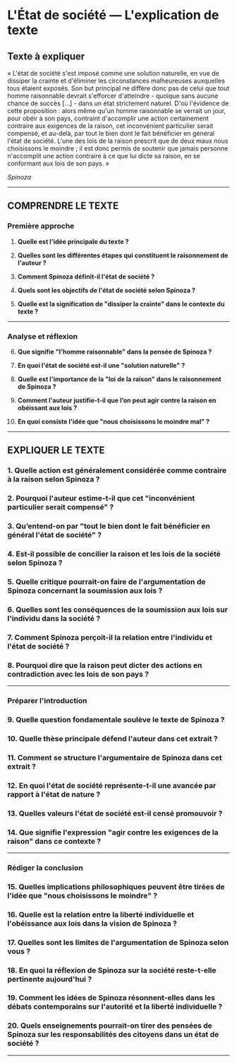 # L'État de société — L'explication de texte

## Texte à expliquer

« L'état de société s'est imposé comme une solution naturelle, en vue de dissiper la crainte et d'éliminer les circonstances malheureuses auxquelles tous étaient exposés. Son but principal ne diffère donc pas de celui que tout homme raisonnable devrait s'efforcer d'atteindre - quoique sans aucune chance de succès […] - dans un état strictement naturel. D'où l'évidence de cette proposition : alors même qu'un homme raisonnable se verrait un jour, pour obéir à son pays, contraint d'accomplir une action certainement contraire aux exigences de la raison, cet inconvénient particulier serait compensé, et au-delà, par tout le bien dont le fait bénéficier en général l'état de société. L'une des lois de la raison prescrit que de deux maux nous choisissons le moindre ; il est donc permis de soutenir que jamais personne n'accomplit une action contraire à ce que lui dicte sa raison, en se conformant aux lois de son pays. »

*Spinoza*

---

## COMPRENDRE LE TEXTE

### Première approche

1. **Quelle est l'idée principale du texte ?**

2. **Quelles sont les différentes étapes qui constituent le raisonnement de l'auteur ?**

3. **Comment Spinoza définit-il l'état de société ?**

4. **Quels sont les objectifs de l'état de société selon Spinoza ?**

5. **Quelle est la signification de "dissiper la crainte" dans le contexte du texte ?**

---

### Analyse et réflexion

6. **Que signifie "l'homme raisonnable" dans la pensée de Spinoza ?**

7. **En quoi l'état de société est-il une "solution naturelle" ?**

8. **Quelle est l'importance de la "loi de la raison" dans le raisonnement de Spinoza ?**

9. **Comment l'auteur justifie-t-il que l’on peut agir contre la raison en obéissant aux lois ?**

10. **En quoi consiste l'idée que "nous choisissons le moindre mal" ?**

---

## EXPLIQUER LE TEXTE

### 1. Quelle action est généralement considérée comme contraire à la raison selon Spinoza ? 

### 2. Pourquoi l'auteur estime-t-il que cet "inconvénient particulier serait compensé" ? 

### 3. Qu’entend-on par "tout le bien dont le fait bénéficier en général l'état de société" ? 

### 4. Est-il possible de concilier la raison et les lois de la société selon Spinoza ? 

### 5. Quelle critique pourrait-on faire de l'argumentation de Spinoza concernant la soumission aux lois ? 

### 6. Quelles sont les conséquences de la soumission aux lois sur l'individu dans la société ? 

### 7. Comment Spinoza perçoit-il la relation entre l'individu et l'état de société ? 

### 8. Pourquoi dire que la raison peut dicter des actions en contradiction avec les lois de son pays ?

---

### Préparer l'introduction

### 9. Quelle question fondamentale soulève le texte de Spinoza ? 

### 10. Quelle thèse principale défend l'auteur dans cet extrait ? 

### 11. Comment se structure l'argumentaire de Spinoza dans cet extrait ? 

### 12. En quoi l'état de société représente-t-il une avancée par rapport à l'état de nature ? 

### 13. Quelles valeurs l'état de société est-il censé promouvoir ? 

### 14. Que signifie l'expression "agir contre les exigences de la raison" dans ce contexte ? 

---

### Rédiger la conclusion

### 15. Quelles implications philosophiques peuvent être tirées de l'idée que "nous choisissons le moindre" ? 

### 16. Quelle est la relation entre la liberté individuelle et l'obéissance aux lois dans la vision de Spinoza ? 

### 17. Quelles sont les limites de l'argumentation de Spinoza selon vous ? 

### 18. En quoi la réflexion de Spinoza sur la société reste-t-elle pertinente aujourd'hui ? 

### 19. Comment les idées de Spinoza résonnent-elles dans les débats contemporains sur l'autorité et la liberté individuelle ? 

### 20. Quels enseignements pourrait-on tirer des pensées de Spinoza sur les responsabilités des citoyens dans un état de société ? 

---